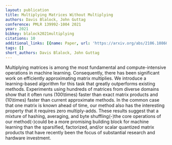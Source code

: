 ```yaml
---
layout: publication
title: Multiplying Matrices Without Multiplying
authors: Davis Blalock, John Guttag
conference: PMLR 139992-1004 2021
year: 2021
bibkey: blalock2021multiplying
citations: 10
additional_links: [{name: Paper, url: 'https://arxiv.org/abs/2106.10860'}]
tags: []
short_authors: Davis Blalock, John Guttag
---
```

Multiplying matrices is among the most fundamental and compute-intensive
operations in machine learning. Consequently, there has been significant work
on efficiently approximating matrix multiplies. We introduce a learning-based
algorithm for this task that greatly outperforms existing methods. Experiments
using hundreds of matrices from diverse domains show that it often runs
\(100\times\) faster than exact matrix products and \(10\times\) faster than
current approximate methods. In the common case that one matrix is known ahead
of time, our method also has the interesting property that it requires zero
multiply-adds. These results suggest that a mixture of hashing, averaging, and
byte shuffling\(-\)the core operations of our method\(-\)could be a more promising
building block for machine learning than the sparsified, factorized, and/or
scalar quantized matrix products that have recently been the focus of
substantial research and hardware investment.
